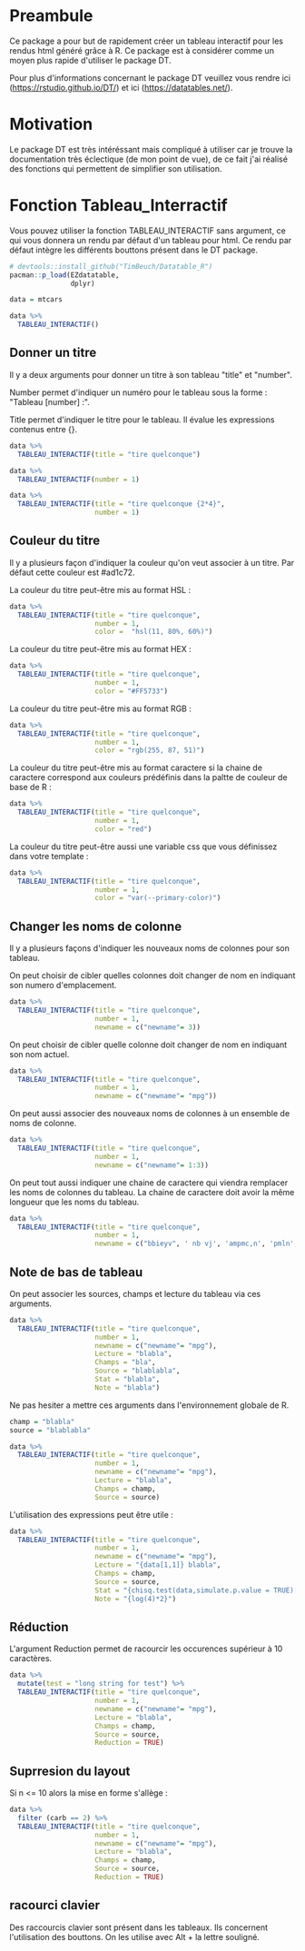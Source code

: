 # Preambule

Ce package a pour but de rapidement créer un tableau interactif pour les rendus html généré grâce à R. Ce package est à considérer comme un moyen plus rapide d'utiliser le package DT.

Pour plus d'informations concernant le package DT veuillez vous rendre ici (https://rstudio.github.io/DT/) et ici (https://datatables.net/).

# Motivation

Le package DT est très intéréssant mais compliqué à utiliser car je trouve la documentation très éclectique (de mon point de vue), de ce fait j'ai réalisé des fonctions qui permettent de simplifier son utilisation.

# Fonction Tableau_Interractif

Vous pouvez utiliser la fonction TABLEAU_INTERACTIF sans argument, ce qui vous donnera un rendu par défaut d'un tableau pour html. Ce rendu par défaut intègre les différents bouttons présent dans le DT package. 



```r
# devtools::install_github("TimBeuch/Datatable_R")
pacman::p_load(EZdatatable,
               dplyr)

data = mtcars

data %>% 
  TABLEAU_INTERACTIF()
```
## Donner un titre

Il y a deux arguments pour donner un titre à son tableau "title" et "number". 

Number permet d'indiquer un numéro pour le tableau sous la forme : "Tableau [number] :".

Title permet d'indiquer le titre pour le tableau. Il évalue les expressions contenus entre {}.


```r
data %>% 
  TABLEAU_INTERACTIF(title = "tire quelconque")
```

```r
data %>% 
  TABLEAU_INTERACTIF(number = 1)
```

```r
data %>% 
  TABLEAU_INTERACTIF(title = "tire quelconque {2*4}",
                     number = 1)
```

## Couleur du titre

Il y a plusieurs façon d'indiquer la couleur qu'on veut associer à un titre. Par défaut cette couleur est #ad1c72.

La couleur du titre peut-être mis au format HSL :

```r
data %>% 
  TABLEAU_INTERACTIF(title = "tire quelconque",
                     number = 1,
                     color =  "hsl(11, 80%, 60%)")
```

La couleur du titre peut-être mis au format HEX :

```r
data %>% 
  TABLEAU_INTERACTIF(title = "tire quelconque",
                     number = 1,
                     color = "#FF5733")
```

La couleur du titre peut-être mis au format RGB :

```r
data %>% 
  TABLEAU_INTERACTIF(title = "tire quelconque",
                     number = 1,
                     color = "rgb(255, 87, 51)")
```

La couleur du titre peut-être mis au format caractere si la chaine de caractere correspond aux couleurs prédéfinis dans la paltte de couleur de base de R :


```r
data %>% 
  TABLEAU_INTERACTIF(title = "tire quelconque",
                     number = 1,
                     color = "red")
```

La couleur du titre peut-être aussi une variable css que vous définissez dans votre template :

```r
data %>% 
  TABLEAU_INTERACTIF(title = "tire quelconque",
                     number = 1,
                     color = "var(--primary-color)")
```

## Changer les noms de colonne

Il y a plusieurs façons d'indiquer les nouveaux noms de colonnes pour son tableau.

On peut choisir de cibler quelles colonnes doit changer de nom en indiquant son numero d'emplacement. 

```r
data %>% 
  TABLEAU_INTERACTIF(title = "tire quelconque",
                     number = 1,
                     newname = c("newname"= 3))
```

On peut choisir de cibler quelle colonne doit changer de nom en indiquant son nom actuel. 

```r
data %>% 
  TABLEAU_INTERACTIF(title = "tire quelconque",
                     number = 1,
                     newname = c("newname"= "mpg"))
```

On peut aussi associer des nouveaux noms de colonnes à un ensemble de noms de colonne.

```r
data %>% 
  TABLEAU_INTERACTIF(title = "tire quelconque",
                     number = 1,
                     newname = c("newname"= 1:3))
```

On peut tout aussi indiquer une chaine de caractere qui viendra remplacer les noms de colonnes du tableau. La chaine de caractere doit avoir la même longueur que les noms du tableau.

```r
data %>% 
  TABLEAU_INTERACTIF(title = "tire quelconque",
                     number = 1,
                     newname = c("bbieyv", ' nb vj', 'ampmc,n', 'pmln','essai', 'voiture', 'yu', 'ae', 'be', 'api', 'erop'))
```

## Note de bas de tableau

On peut associer les sources, champs et lecture du tableau via ces arguments.

```r
data %>% 
  TABLEAU_INTERACTIF(title = "tire quelconque",
                     number = 1,
                     newname = c("newname"= "mpg"),
                     Lecture = "blabla",
                     Champs = "bla",
                     Source = "blablabla",
                     Stat = "blabla",
                     Note = "blabla")
```

Ne pas hesiter a mettre ces arguments dans l'environnement globale de R.

```r
champ = "blabla"
source = "blablabla"

data %>% 
  TABLEAU_INTERACTIF(title = "tire quelconque",
                     number = 1,
                     newname = c("newname"= "mpg"),
                     Lecture = "blabla",
                     Champs = champ,
                     Source = source)
```

L'utilisation des expressions peut être utile :

```r
data %>% 
  TABLEAU_INTERACTIF(title = "tire quelconque",
                     number = 1,
                     newname = c("newname"= "mpg"),
                     Lecture = "{data[1,1]} blabla",
                     Champs = champ,
                     Source = source,
                     Stat = "{chisq.test(data,simulate.p.value = TRUE)[1]} {chisq.test(data,simulate.p.value = TRUE)[2]} {chisq.test(data,simulate.p.value = TRUE)[3]}",
                     Note = "{log(4)*2}")
```

## Réduction

L'argument Reduction permet de racourcir les occurences supérieur à 10 caractères.

```r
data %>% 
  mutate(test = "long string for test") %>% 
  TABLEAU_INTERACTIF(title = "tire quelconque",
                     number = 1,
                     newname = c("newname"= "mpg"),
                     Lecture = "blabla",
                     Champs = champ,
                     Source = source,
                     Reduction = TRUE)
```

## Suprresion du layout

Si n <= 10 alors la mise en forme s'allège :

```r
data %>% 
  filter (carb == 2) %>% 
  TABLEAU_INTERACTIF(title = "tire quelconque",
                     number = 1,
                     newname = c("newname"= "mpg"),
                     Lecture = "blabla",
                     Champs = champ,
                     Source = source,
                     Reduction = TRUE)
```
## racourci clavier 

Des raccourcis clavier sont présent dans les tableaux. Ils concernent l'utilisation des bouttons. On les utilise avec Alt + la lettre souligné. 
